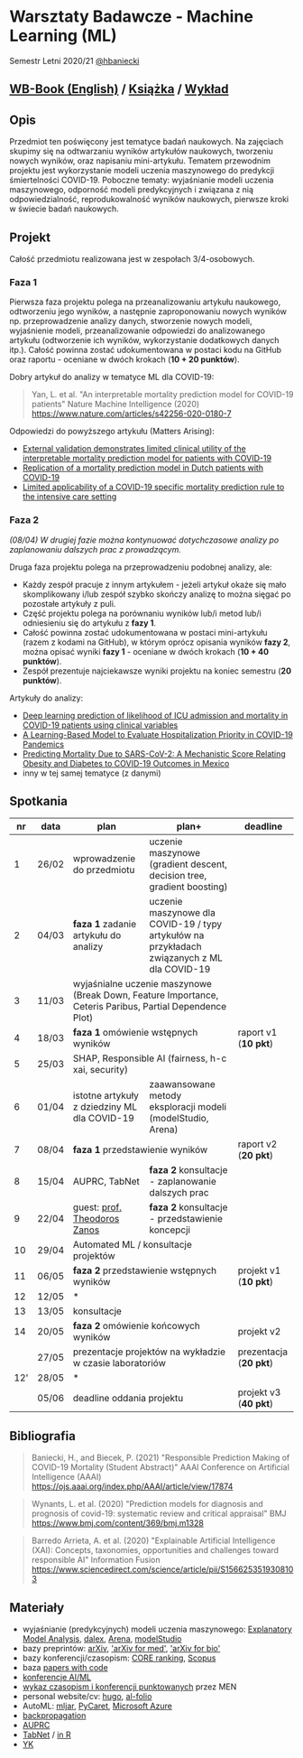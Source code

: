 # Warsztaty Badawcze - Machine Learning (ML)

Semestr Letni 2020/21 [@hbaniecki](https://github.com/hbaniecki)

## [WB-Book (English)](https://mini-pw.github.io/2021L-WB-Book/machine-learning.html) / [Książka](https://github.com/mini-pw/2021L-WB-Book) / [Wykład](https://github.com/mini-pw/2021L-WarsztatyBadawcze)

## Opis

Przedmiot ten poświęcony jest tematyce badań naukowych. Na zajęciach skupimy się na odtwarzaniu wyników artykułów naukowych, tworzeniu nowych wyników, oraz napisaniu mini-artykułu. Tematem przewodnim projektu jest wykorzystanie modeli uczenia maszynowego do predykcji śmiertelności COVID-19. Poboczne tematy: wyjaśnianie modeli uczenia maszynowego, odporność modeli predykcyjnych i związana z nią odpowiedzialność, reprodukowalność wyników naukowych, pierwsze kroki w świecie badań naukowych.

## Projekt

Całość przedmiotu realizowana jest w zespołach 3/4-osobowych. 

### Faza 1

Pierwsza faza projektu polega na przeanalizowaniu artykułu naukowego, odtworzeniu jego wyników, a następnie zaproponowaniu nowych wyników np. przeprowadzenie analizy danych, stworzenie nowych modeli, wyjaśnienie modeli, przeanalizowanie odpowiedzi do analizowanego artykułu (odtworzenie ich wyników, wykorzystanie dodatkowych danych itp.). Całość powinna zostać udokumentowana w postaci kodu na GitHub oraz raportu - oceniane w dwóch krokach (<b>10 + 20 punktów</b>).

Dobry artykuł do analizy w tematyce ML dla COVID-19:

> Yan, L. et al. "An interpretable mortality prediction model for COVID-19 patients" Nature Machine Intelligence (2020) https://www.nature.com/articles/s42256-020-0180-7

Odpowiedzi do powyższego artykułu (Matters Arising):

- [External validation demonstrates limited clinical utility of the interpretable mortality prediction model for patients with COVID-19](https://www.nature.com/articles/s42256-020-00254-2)
- [Replication of a mortality prediction model in Dutch patients with COVID-19](https://www.nature.com/articles/s42256-020-00253-3)
- [Limited applicability of a COVID-19 specific mortality prediction rule to the intensive care setting](https://www.nature.com/articles/s42256-020-00252-4)

### Faza 2

*(08/04) W drugiej fazie można kontynuować dotychczasowe analizy po zaplanowaniu dalszych prac z prowadzącym.*

Druga faza projektu polega na przeprowadzeniu podobnej analizy, ale:

- Każdy zespół pracuje z innym artykułem - jeżeli artykuł okaże się mało skomplikowany i/lub zespół szybko skończy analizę to można sięgać po pozostałe artykuły z puli.
- Część projektu polega na porównaniu wyników lub/i metod lub/i odniesieniu się do artykułu z **fazy 1**.
- Całość powinna zostać udokumentowana w postaci mini-artykułu (razem z kodami na GitHub), w którym oprócz opisania wyników **fazy 2**, można opisać wyniki **fazy 1** - oceniane w dwóch krokach (<b>10 + 40 punktów</b>).
- Zespół prezentuje najciekawsze wyniki projektu na koniec semestru (<b>20 punktów</b>).

Artykuły do analizy:

- [Deep learning prediction of likelihood of ICU admission and mortality in COVID-19 patients using clinical variables](https://peerj.com/articles/10337)
- [A Learning-Based Model to Evaluate Hospitalization Priority in COVID-19 Pandemics](https://www.cell.com/patterns/fulltext/S2666-3899(20)30120-3)
- [Predicting Mortality Due to SARS-CoV-2: A Mechanistic Score Relating Obesity and Diabetes to COVID-19 Outcomes in Mexico](https://academic.oup.com/jcem/article/105/8/2752/5849337)
- inny w tej samej tematyce (z danymi)

## Spotkania

<table>
<thead>
  <tr>
    <th>nr</th>
    <th>data</th>
    <th>plan</th>
    <th>plan+</th>
    <th>deadline</th>
  </tr>
</thead>
<tbody>
  <tr>
    <td>1</td>
    <td>26/02</td>
    <td>wprowadzenie do przedmiotu</td>
    <td>uczenie maszynowe (gradient descent, decision tree, gradient boosting)</td>
    <td></td>
  </tr>
  <tr>
    <td>2</td>
    <td>04/03</td>
    <td><b>faza 1</b> zadanie artykułu do analizy</td>
    <td>uczenie maszynowe dla COVID-19 / typy artykułów na przykładach związanych z ML dla COVID-19</td>
    <td></td>
  </tr>
  <tr>
    <td>3</td>
    <td>11/03</td>
    <td colspan="2">wyjaśnialne uczenie maszynowe (Break Down, Feature Importance, Ceteris Paribus, Partial Dependence Plot)</td>
    <td></td>
  </tr>
  <tr>
    <td>4</td>
    <td>18/03</td>
    <td colspan="2"><b>faza 1</b> omówienie wstępnych wyników</td>
    <td>raport v1 (<b>10 pkt</b>)</td>
  </tr>
  <tr>
    <td>5</td>
    <td>25/03</td>
    <td colspan="2">SHAP, Responsible AI (fairness, h-c xai, security)</td>
    <td></td>
  </tr>
  <tr>
    <td>6</td>
    <td>01/04</td>
    <td>istotne artykuły z dziedziny ML dla COVID-19</td>
    <td>zaawansowane metody eksploracji modeli (modelStudio, Arena)</td>
    <td></td>
  </tr>
  <tr>
    <td>7</td>
    <td>08/04</td>
    <td colspan="2"><b>faza 1</b> przedstawienie wyników</td>
    <td>raport v2 (<b>20 pkt</b>)</td>
  </tr>
  <tr>
    <td>8</td>
    <td>15/04</td>
    <td>AUPRC, TabNet</td>
    <td><b>faza 2</b> konsultacje - zaplanowanie dalszych prac</td>
    <td></td>
  </tr>
  <tr>
    <td>9</td>
    <td>22/04</td>
    <td>guest: <a href=https://feinstein.northwell.edu/institutes-researchers/our-researchers/theodoros-zanos-phd>prof. Theodoros Zanos</a></td>
    <td><b>faza 2</b> konsultacje - przedstawienie koncepcji</td>
    <td></td>
  </tr>
  <tr>
    <td>10</td>
    <td>29/04</td>
    <td colspan="2">Automated ML / konsultacje projektów</td>
    <td></td>
  </tr>
  <tr>
    <td>11</td>
    <td>06/05</td>
    <td colspan="2"><b>faza 2</b> przedstawienie wstępnych wyników</td>
    <td>projekt v1 (<b>10 pkt</b>)</td>
  </tr>
  <tr>
    <td>12</td>
    <td>12/05</td>
    <td colspan="2">*</td>
    <td></td>
  </tr>
  <tr>
    <td>13</td>
    <td>13/05</td>
    <td colspan="2">konsultacje</td>
    <td></td>
  </tr>
  <tr>
    <td>14</td>
    <td>20/05</td>
    <td colspan="2"><b>faza 2</b> omówienie końcowych wyników</td>
    <td>projekt v2</td>
  </tr>
  <tr>
    <td></td>
    <td>27/05</td>
    <td colspan="2">prezentacje projektów na wykładzie w czasie laboratoriów</td>
    <td>prezentacja (<b>20 pkt</b>)</td>
  </tr>
  <tr>
    <td>12'</td>
    <td>28/05</td>
    <td colspan="2">*</td>
    <td></td>
  </tr>
  <tr>
    <td></td>
    <td>05/06</td>
    <td colspan="2">deadline oddania projektu</td>
    <td>projekt v3 (<b>40 pkt</b>)</td>
  </tr>
</tbody>
</table>


## Bibliografia

> Baniecki, H., and Biecek, P. (2021) "Responsible Prediction Making of COVID-19 Mortality (Student Abstract)" AAAI Conference on Artificial Intelligence (AAAI) https://ojs.aaai.org/index.php/AAAI/article/view/17874

> Wynants, L. et al. (2020) "Prediction models for diagnosis and prognosis of covid-19: systematic review and critical appraisal" BMJ https://www.bmj.com/content/369/bmj.m1328

> Barredo Arrieta, A. et al. (2020) "Explainable Artificial Intelligence (XAI): Concepts, taxonomies, opportunities and challenges toward responsible AI" Information Fusion https://www.sciencedirect.com/science/article/pii/S1566253519308103

## Materiały

- wyjaśnianie (predykcyjnych) modeli uczenia maszynowego: [Explanatory Model Analysis](https://ema.drwhy.ai), [dalex](https://dalex.drwhy.ai/), [Arena](https://arena.drwhy.ai/docs/), [modelStudio](https://modelstudio.drwhy.ai/) 
- bazy preprintów: [arXiv](https://arxiv.org/), ['arXiv for med'](https://medrxiv.org/), ['arXiv for bio'](https://biorxiv.org)
- bazy konferencji/czasopism: [CORE ranking](https://www.core.edu.au/conference-portal), [Scopus](https://www.scopus.com/)
- baza [papers with code](https://paperswithcode.com/)
- [konferencje AI/ML](https://jackietseng.github.io/conference_call_for_paper/conferences.html) 
- [wykaz czasopism i konferencji punktowanych](https://www.gov.pl/web/edukacja-i-nauka/nowy-rozszerzony-wykaz-czasopism-naukowych-i-recenzowanych-materialow-z-konferencji-miedzynarodowych) przez MEN
- personal website/cv: [hugo](https://themes.gohugo.io/tags/personal), [al-folio](https://github.com/alshedivat/al-folio)
- AutoML: [mljar](https://github.com/mljar/mljar-supervised), [PyCaret](https://pycaret.org/automl/), [Microsoft Azure](https://docs.microsoft.com/en-us/azure/machine-learning/concept-automated-ml)
- [backpropagation](https://www.youtube.com/playlist?list=PLZHQObOWTQDNU6R1_67000Dx_ZCJB-3pi)
- [AUPRC](https://stats.stackexchange.com/questions/338826/auprc-vs-auc-roc)
- [TabNet](https://github.com/dreamquark-ai/tabnet) / [in R](https://github.com/mlverse/tabnet)
- [YK](https://www.youtube.com/c/YannicKilcher)
